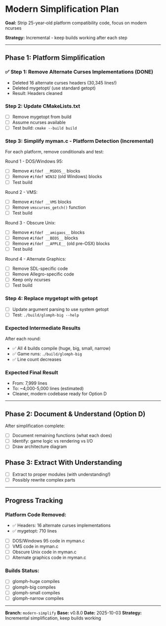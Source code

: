 # Modern Simplification Plan

**Goal:** Strip 25-year-old platform compatibility code, focus on modern ncurses

**Strategy:** Incremental - keep builds working after each step

---

## Phase 1: Platform Simplification

### ✅ Step 1: Remove Alternate Curses Implementations (DONE)
- Deleted 16 alternate curses headers (30,345 lines!)
- Deleted mygetopt/ (use standard getopt)
- Result: Headers cleaned

### Step 2: Update CMakeLists.txt
- [ ] Remove mygetopt from build
- [ ] Assume ncurses available
- [ ] Test build: `cmake --build build`

### Step 3: Simplify myman.c - Platform Detection (Incremental)
For each platform, remove conditionals and test:

Round 1 - DOS/Windows 95:
- [ ] Remove `#ifdef __MSDOS__` blocks
- [ ] Remove `#ifdef WIN32` (old Windows) blocks
- [ ] Test build

Round 2 - VMS:
- [ ] Remove `#ifdef __VMS` blocks  
- [ ] Remove `vmscurses_getch()` function
- [ ] Test build

Round 3 - Obscure Unix:
- [ ] Remove `#ifdef __amigaos__` blocks
- [ ] Remove `#ifdef __BEOS__` blocks
- [ ] Remove `#ifdef __APPLE__` (old pre-OSX) blocks
- [ ] Test build

Round 4 - Alternate Graphics:
- [ ] Remove SDL-specific code
- [ ] Remove Allegro-specific code
- [ ] Keep only ncurses
- [ ] Test build

### Step 4: Replace mygetopt with getopt
- [ ] Update argument parsing to use system getopt
- [ ] Test: `./build/glomph-big --help`

### Expected Intermediate Results
After each round:
- ✅ All 4 builds compile (huge, big, small, narrow)
- ✅ Game runs: `./build/glomph-big`
- ✅ Line count decreases

### Expected Final Result
- From: 7,999 lines
- To: ~4,000-5,000 lines (estimated)
- Cleaner, modern codebase ready for Option D

---

## Phase 2: Document & Understand (Option D)
After simplification complete:
- [ ] Document remaining functions (what each does)
- [ ] Identify: game logic vs rendering vs I/O
- [ ] Draw architecture diagram

## Phase 3: Extract With Understanding
- [ ] Extract to proper modules (with understanding!)
- [ ] Possibly rewrite complex parts

---

## Progress Tracking

### Platform Code Removed:
- ✅ Headers: 16 alternate curses implementations
- ✅ mygetopt: 710 lines
- [ ] DOS/Windows 95 code in myman.c
- [ ] VMS code in myman.c
- [ ] Obscure Unix code in myman.c
- [ ] Alternate graphics code in myman.c

### Builds Status:
- [ ] glomph-huge compiles
- [ ] glomph-big compiles
- [ ] glomph-small compiles
- [ ] glomph-narrow compiles

---
**Branch:** `modern-simplify`
**Base:** v0.8.0
**Date:** 2025-10-03
**Strategy:** Incremental simplification, keep builds working
